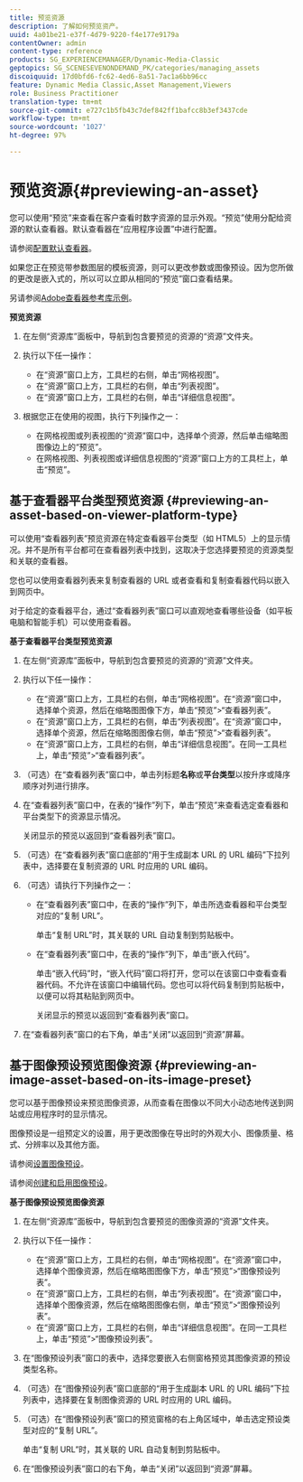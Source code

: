 ```yaml
---
title: 预览资源
description: 了解如何预览资产。
uuid: 4a01be21-e37f-4d79-9220-f4e177e9179a
contentOwner: admin
content-type: reference
products: SG_EXPERIENCEMANAGER/Dynamic-Media-Classic
geptopics: SG_SCENESEVENONDEMAND_PK/categories/managing_assets
discoiquuid: 17d0bfd6-fc62-4ed6-8a51-7ac1a6bb96cc
feature: Dynamic Media Classic,Asset Management,Viewers
role: Business Practitioner
translation-type: tm+mt
source-git-commit: e727c1b5fb43c7def842ff1bafcc8b3ef3437cde
workflow-type: tm+mt
source-wordcount: '1027'
ht-degree: 97%

---
```



# 预览资源{#previewing-an-asset}

您可以使用“预览”来查看在客户查看时数字资源的显示外观。“预览”使用分配给资源的默认查看器。默认查看器在“应用程序设置”中进行配置。

请参阅[配置默认查看器](application-setup.md#configuring_default_viewers)。

如果您正在预览带参数图层的模板资源，则可以更改参数或图像预设。因为您所做的更改是嵌入式的，所以可以立即从相同的“预览”窗口查看结果。

另请参阅[Adobe查看器参考库示例](https://landing.adobe.com/zh-Hans/na/dynamic-media/ctir-2755/live-demos.html)。

**预览资源**

1. 在左侧“资源库”面板中，导航到包含要预览的资源的“资源”文件夹。
1. 执行以下任一操作：

   * 在“资源”窗口上方，工具栏的右侧，单击“网格视图”。
   * 在“资源”窗口上方，工具栏的右侧，单击“列表视图”。
   * 在“资源”窗口上方，工具栏的右侧，单击“详细信息视图”。

1. 根据您正在使用的视图，执行下列操作之一：

   * 在网格视图或列表视图的“资源”窗口中，选择单个资源，然后单击缩略图图像边上的“预览”。
   * 在网格视图、列表视图或详细信息视图的“资源”窗口上方的工具栏上，单击“预览”。

## 基于查看器平台类型预览资源 {#previewing-an-asset-based-on-viewer-platform-type}

可以使用“查看器列表”预览资源在特定查看器平台类型（如 HTML5）上的显示情况。并不是所有平台都可在查看器列表中找到，这取决于您选择要预览的资源类型和关联的查看器。

您也可以使用查看器列表来复制查看器的 URL 或者查看和复制查看器代码以嵌入到网页中。

对于给定的查看器平台，通过“查看器列表”窗口可以直观地查看哪些设备（如平板电脑和智能手机）可以使用查看器。

**基于查看器平台类型预览资源**

1. 在左侧“资源库”面板中，导航到包含要预览的资源的“资源”文件夹。
1. 执行以下任一操作：

   * 在“资源”窗口上方，工具栏的右侧，单击“网格视图”。在“资源”窗口中，选择单个资源，然后在缩略图图像下方，单击“预览”>“查看器列表”。
   * 在“资源”窗口上方，工具栏的右侧，单击“列表视图”。在“资源”窗口中，选择单个资源，然后在缩略图图像右侧，单击“预览”>“查看器列表”。
   * 在“资源”窗口上方，工具栏的右侧，单击“详细信息视图”。在同一工具栏上，单击“预览”>“查看器列表”。

1. （可选）在“查看器列表”窗口中，单击列标题&#x200B;**名称**&#x200B;或&#x200B;**平台类型**&#x200B;以按升序或降序顺序对列进行排序。
1. 在“查看器列表”窗口中，在表的“操作”列下，单击“预览”来查看选定查看器和平台类型下的资源显示情况。

   关闭显示的预览以返回到“查看器列表”窗口。

1. （可选）在“查看器列表”窗口底部的“用于生成副本 URL 的 URL 编码”下拉列表中，选择要在复制资源的 URL 时应用的 URL 编码。
1. （可选）请执行下列操作之一：

   * 在“查看器列表”窗口中，在表的“操作”列下，单击所选查看器和平台类型对应的“复制 URL”。

      单击“复制 URL”时，其关联的 URL 自动复制到剪贴板中。

   * 在“查看器列表”窗口中，在表的“操作”列下，单击“嵌入代码”。

      单击“嵌入代码”时，“嵌入代码”窗口将打开，您可以在该窗口中查看查看器代码。不允许在该窗口中编辑代码。您也可以将代码复制到剪贴板中，以便可以将其粘贴到网页中。

      关闭显示的预览以返回到“查看器列表”窗口。

1. 在“查看器列表”窗口的右下角，单击“关闭”以返回到“资源”屏幕。

## 基于图像预设预览图像资源  {#previewing-an-image-asset-based-on-its-image-preset}

您可以基于图像预设来预览图像资源，从而查看在图像以不同大小动态地传送到网站或应用程序时的显示情况。

图像预设是一组预定义的设置，用于更改图像在导出时的外观大小、图像质量、格式、分辨率以及其他方面。

请参阅[设置图像预设](setting-image-presets.md#setting_up_image_presets)。

请参阅[创建和启用图像预设](creating-enabling-image-presets.md#creating_and_enabling_image_presets)。

**基于图像预设预览图像资源**

1. 在左侧“资源库”面板中，导航到包含要预览的图像资源的“资源”文件夹。
1. 执行以下任一操作：

   * 在“资源”窗口上方，工具栏的右侧，单击“网格视图”。在“资源”窗口中，选择单个图像资源，然后在缩略图图像下方，单击“预览”>“图像预设列表”。
   * 在“资源”窗口上方，工具栏的右侧，单击“列表视图”。在“资源”窗口中，选择单个图像资源，然后在缩略图图像右侧，单击“预览”>“图像预设列表”。
   * 在“资源”窗口上方，工具栏的右侧，单击“详细信息视图”。在同一工具栏上，单击“预览”>“图像预设列表”。

1. 在“图像预设列表”窗口的表中，选择您要嵌入右侧窗格预览其图像资源的预设类型名称。
1. （可选）在“图像预设列表”窗口底部的“用于生成副本 URL 的 URL 编码”下拉列表中，选择要在复制图像资源的 URL 时应用的 URL 编码。
1. （可选）在“图像预设列表”窗口的预览窗格的右上角区域中，单击选定预设类型对应的“复制 URL”。

   单击“复制 URL”时，其关联的 URL 自动复制到剪贴板中。

1. 在“图像预设列表”窗口的右下角，单击“关闭”以返回到“资源”屏幕。

